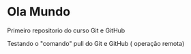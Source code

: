# Ola Mundo
 Primeiro repositorio do curso Git e GitHub
 
 Testando o "comando" pull do Git e GitHub ( operação remota)
